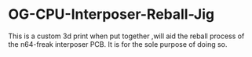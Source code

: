 # OG-CPU-Interposer-Reball-Jig
This is a custom 3d print when put together ,will aid the reball process of the n64-freak interposer PCB.
It is for the sole purpose of doing so.
